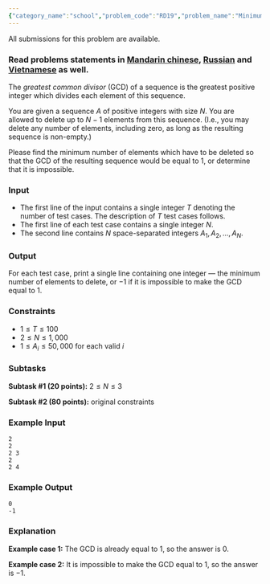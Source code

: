```yaml
---
{"category_name":"school","problem_code":"RD19","problem_name":"Minimum Deletions","languages_supported":{"0":"C","1":"CPP14","2":"JAVA","3":"PYTH","4":"PYTH 3.5","5":"PYPY","6":"CS2","7":"PAS fpc","8":"PAS gpc","9":"RUBY","10":"PHP","11":"GO","12":"NODEJS","13":"HASK","14":"rust","15":"SCALA","16":"swift","17":"D","18":"PERL","19":"FORT","20":"WSPC","21":"ADA","22":"CAML","23":"ICK","24":"BF","25":"ASM","26":"CLPS","27":"PRLG","28":"ICON","29":"SCM qobi","30":"PIKE","31":"ST","32":"NICE","33":"LUA","34":"BASH","35":"NEM","36":"LISP sbcl","37":"LISP clisp","38":"SCM guile","39":"JS","40":"ERL","41":"TCL","42":"kotlin","43":"PERL6","44":"TEXT","45":"SCM chicken","46":"CLOJ","47":"COB","48":"FS"},"max_timelimit":1,"source_sizelimit":50000,"problem_author":"nileshjha19","problem_tester":null,"date_added":"2-04-2018","tags":{"0":"cakewalk","1":"gcd","2":"may18","3":"nileshjha19"},"editorial_url":"https://discuss.codechef.com/problems/RD19","time":{"view_start_date":1526290200,"submit_start_date":1526290200,"visible_start_date":1526290200,"end_date":1735669800},"is_direct_submittable":false,"layout":"problem"}
---
```

<span class="solution-visible-txt">All submissions for this problem are available.</span><h3>Read problems statements in <a href="http://www.codechef.com/download/translated/MAY18/mandarin/RD19.pdf" target="_blank">Mandarin chinese</a>, <a href="http://www.codechef.com/download/translated/MAY18/russian/RD19.pdf" target="_blank">Russian</a> and <a href="http://www.codechef.com/download/translated/MAY18/vietnamese/RD19.pdf" target="_blank">Vietnamese</a> as well.</h3>

The *greatest common divisor* (GCD) of a sequence is the greatest positive integer which divides each element of this sequence.

You are given a sequence $A$ of positive integers with size $N$. You are allowed to delete up to $N-1$ elements from this sequence. (I.e., you may delete any number of elements, including zero, as long as the resulting sequence is non-empty.) 

Please find the minimum number of elements which have to be deleted so that the GCD of the resulting sequence would be equal to $1$, or determine that it is impossible.

### Input
- The first line of the input contains a single integer $T$ denoting the number of test cases. The description of $T$ test cases follows. 
- The first line of each test case contains a single integer $N$.
- The second line contains $N$ space-separated integers $A_1, A_2, \dots, A_N$.

### Output
For each test case, print a single line containing one integer — the minimum number of elements to delete, or $-1$ if it is impossible to make the GCD equal to $1$.

### Constraints
- $1 \le T \le 100$
- $2 \le N \le 1,000$
- $1 \le A_i \le 50,000$ for each valid $i$

### Subtasks
**Subtask #1 (20 points):** $2 \le N \le 3$

**Subtask #2 (80 points):** original constraints

### Example Input
```
2
2
2 3
2
2 4
```

### Example Output
```
0
-1
```

### Explanation
**Example case 1:** The GCD is already equal to $1$, so the answer is $0$.

**Example case 2:** It is impossible to make the GCD equal to $1$, so the answer is $-1$.
